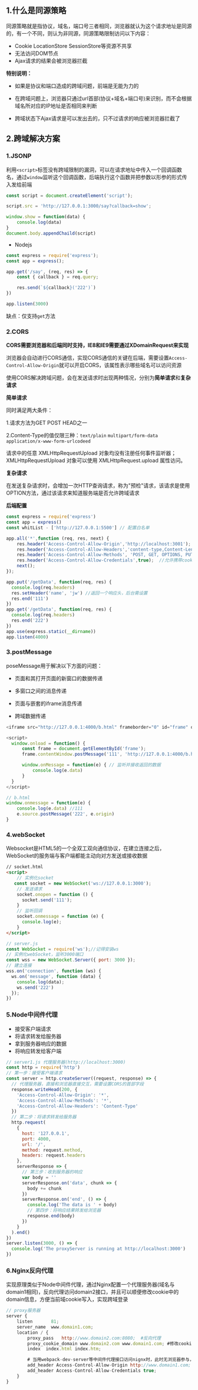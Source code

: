 ## 1.什么是同源策略

同源策略就是指协议，域名，端口号三者相同，浏览器就认为这个请求地址是同源的，有一个不同，则认为非同源，同源策略限制访问以下内容：

- Cookie LocationStore SessionStore等资源不共享
- 无法访问DOM节点
- Ajax请求的结果会被浏览器拦截

**特别说明：**

- 如果是协议和端口造成的跨域问题，前端是无能为力的

- 在跨域问题上，浏览器只通过url首部(协议+域名+端口号)来识别，而不会根据域名所对应的IP地址是否相同来判断
- 跨域状态下Ajax请求是可以发出去的，只不过请求的响应被浏览器拦截了

## 2.跨域解决方案

### 1.JSONP

利用`<script>`标签没有跨域限制的漏洞，可以在请求地址中传入一个回调函数名，通过`window`监听这个回调函数，后端执行这个函数并把参数以形参的形式传入发给前端

```js
const script = document.createElement('script');

script.src = 'http://127.0.0.1:3000/say?callback=show';

window.show = function(data) {
    console.log(data)
}
document.body.appendChaild(script)
```

- Nodejs

```js
const express = require('express');
const app = express();

app.get('/say', (req, res) => {
    const { callback } = req.query;

    res.send(`${callback}('222')`)
})

app.listen(3000)
```

缺点：仅支持`get`方法

### 2.CORS

**CORS需要浏览器和后端同时支持，IE8和IE9需要通过XDomainRequest来实现**

浏览器会自动进行CORS通信，实现CORS通信的关键在后端，需要设置`Access-Control-Allow-Origin`就可以开启CORS，该属性表示哪些域名可以访问资源

使用CORS解决跨域问题，会在发送请求时出现两种情况，分别为**简单请求**和**复杂请求**

**简单请求**

同时满足两大条件：

1.请求方法为GET POST HEAD之一

2.Content-Type的值仅限三种：`text/plain` `multipart/form-data` `application/x-www-form-urlcodeed`

请求中的任意 XMLHttpRequestUpload 对象均没有注册任何事件监听器； XMLHttpRequestUpload 对象可以使用 XMLHttpRequest.upload 属性访问。

**复杂请求**

在发送复杂请求时，会增加一次HTTP查询请求，称为"预检"请求，该请求是使用OPTION方法，通过该请求来知道服务端是否允许跨域请求

**后端配置**

```js
const express = require('express')
const app = express()
const whitList - ['http://127.0.0.1:5500'] // 配置白名单

app.all('*',function (req, res, next) {
    res.header('Access-Control-Allow-Origin','http://localhost:3001'); //当允许携带cookies此处的白名单不能写’*’
    res.header('Access-Control-Allow-Headers','content-type,Content-Length, Authorization,Origin,Accept,X-Requested-With'); //允许的请求头
    res.header('Access-Control-Allow-Methods', 'POST, GET, OPTIONS, PUT'); //允许的请求方法
    res.header('Access-Control-Allow-Credentials',true);  //允许携带cookies
    next();
});

app.put('/getData', function(req, res) {
  console.log(req.headers)
  res.setHeader('name', 'jw') //返回一个响应头，后台需设置
  res.end('111')
})
app.get('/getData', function(req, res) {
  console.log(req.headers)
  res.end('222')
})
app.use(express.static(__dirname))
app.listen(4000)
```

### 3.postMessage

poseMessage用于解决以下方面的问题：

- 页面和其打开页面的新窗口的数据传递
- 多窗口之间的消息传递
- 页面与嵌套的iframe消息传递

- 跨域数据传递

```js
<iframe src="http://127.0.0.1:4000/b.html" frameborder="0" id="frame" onload="load()"></iframe> //等它加载完触发一个事件

<script>
  window.onload = function() {
      const frame = document.getElementById('frame');
      frame.contentWindow.postMessage('111', 'http://127.0.0.1:4000/b.html') // 发送数据

      window.onMessage = function(e) { // 监听并接收返回的数据
          console.log(e.data)
      }
  }
</script>
```

```js
// b.html
window.onmessage = function(e) {
    console.log(e.data) //111
    e.source.postMessage('222', e.origin)
}
```

### 4.webSocket

Websocket是HTML5的一个全双工双向通信协议，在建立连接之后，WebSocket的服务端与客户端都能主动向对方发送或接收数据

```html
// socket.html
<script>
    // 实例化socket
   const socket = new WebSocket('ws://127.0.0.1:3000');
    // 发送请求
    socket.onopen = function () {
      socket.send('111');
    }
    // 监听回调
    socket.onmessage = function (e) {
      console.log(e);
    }
</script>
```

```js
// server.js
const WebSocket = require('ws');//记得安装ws
// 实例化webSocket，监听3000端口
const wss = new WebSocket.Server({ port: 3000 });
// 建立连接
wss.on('connection', function (ws) {
  ws.on('message', function (data) {
    console.log(data);
    ws.send('222')
  });
})
```

### 5.Node中间件代理

- 接受客户端请求
- 将请求转发给服务器
- 拿到服务器响应的数据
- 将响应转发给客户端

```js
// server1.js 代理服务器(http://localhost:3000)
const http = require('http')
// 第一步：接受客户端请求
const server = http.createServer((request, response) => {
  // 代理服务器，直接和浏览器直接交互，需要设置CORS的首部字段
  response.writeHead(200, {
    'Access-Control-Allow-Origin': '*',
    'Access-Control-Allow-Methods': '*',
    'Access-Control-Allow-Headers': 'Content-Type'
  })
  // 第二步：将请求转发给服务器
  http.request(
    {
      host: '127.0.0.1',
      port: 4000,
      url: '/',
      method: request.method,
      headers: request.headers
    },
    serverResponse => {
      // 第三步：收到服务器的响应
      var body = ''
      serverResponse.on('data', chunk => {
        body += chunk
      })
      serverResponse.on('end', () => {
        console.log('The data is ' + body)
        // 第四步：将响应结果转发给浏览器
        response.end(body)
      })
    }
  ).end()
})
server.listen(3000, () => {
  console.log('The proxyServer is running at http://localhost:3000')
})
```

### 6.Nginx反向代理

实现原理类似于Node中间件代理，通过Nginx配置一个代理服务器(域名与domain1相同)，反向代理访问domain2接口，并且可以顺便修改cookie中的domain信息，方便当前域cookie写入，实现跨域登录

```js
// proxy服务器
server {
    listen       81;
    server_name  www.domain1.com;
    location / {
        proxy_pass   http://www.domain2.com:8080;  #反向代理
        proxy_cookie_domain www.domain2.com www.domain1.com; #修改cookie里域名
        index  index.html index.htm;

        # 当用webpack-dev-server等中间件代理接口访问nignx时，此时无浏览器参与，故没有同源限制，下面的跨域配置可不启用
        add_header Access-Control-Allow-Origin http://www.domain1.com;  #当前端只跨域不带cookie时，可为*
        add_header Access-Control-Allow-Credentials true;
    }
}
```

